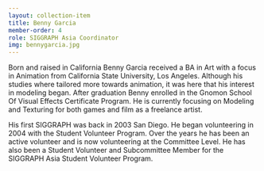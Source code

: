 ```yaml
---
layout: collection-item
title: Benny Garcia
member-order: 4
role: SIGGRAPH Asia Coordinator
img: bennygarcia.jpg
---
```

Born and raised in California Benny Garcia received a BA in Art with a focus in Animation from California State University, Los Angeles. Although his studies where tailored more towards animation, it was here that his interest in modeling began. After graduation Benny enrolled in the Gnomon School Of Visual Effects Certificate Program. He is currently focusing on Modeling and Texturing for both games and film as a freelance artist.

His first SIGGRAPH was back in 2003 San Diego. He began volunteering in 2004 with the Student Volunteer Program. Over the years he has been an active volunteer and is now volunteering at the Committee Level. He has also been a Student Volunteer and Subcommittee Member for the SIGGRAPH Asia Student Volunteer Program. 
